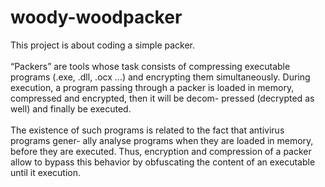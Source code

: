 # woody-woodpacker

This project is about coding a simple packer.
<br /><br />
“Packers” are tools whose task consists of compressing executable programs (.exe, .dll,
.ocx ...) and encrypting them simultaneously. During execution, a program passing
through a packer is loaded in memory, compressed and encrypted, then it will be decom-
pressed (decrypted as well) and finally be executed.
<br /><br />
The existence of such programs is related to the fact that antivirus programs gener-
ally analyse programs when they are loaded in memory, before they are executed. Thus,
encryption and compression of a packer allow to bypass this behavior by obfuscating the
content of an executable until it execution.
